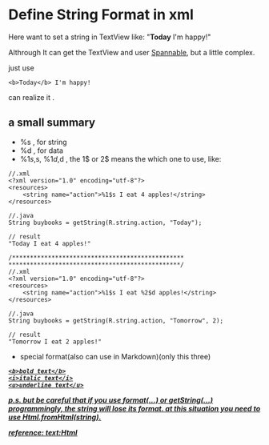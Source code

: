 # Define String Format in xml

Here want to set a string in TextView like: "**Today** I'm happy!"

Althrough It can get the TextView and user [Spannable](https://developer.android.com/reference/android/text/Spannable.html), but a little complex.

just use 
```
<b>Today</b> I'm happy!
```
can realize it .

## a small summary  

* %s , for string
* %d , for data
* %1$s,%2$s, %1$d, %2$d , the 1$ or 2$ means the which one to use, like: 
```
//.xml
<?xml version="1.0" encoding="utf-8"?>  
<resources>  
    <string name="action">%1$s I eat 4 apples!</string>  
</resources>  

//.java
String buybooks = getString(R.string.action, "Today"); 

// result
"Today I eat 4 apples!"

/************************************************
************************************************/
//.xml
<?xml version="1.0" encoding="utf-8"?>  
<resources>  
    <string name="action">%1$s I eat %2$d apples!</string>  
</resources>  

//.java
String buybooks = getString(R.string.action, "Tomorrow", 2); 

// result
"Tomorrow I eat 2 apples!"
```
* special format(also can use in Markdown)(only this three)  <b><i><u>
```
<b>bold text</b>
<i>italic text</i>
<u>underline text</u>
```

p.s. but be careful that if you use *format(...)* or _getString(...)_ programmingly, the string will lose its format. 
at this situation you need to use _Html.fromHtml(string)_.

reference: [text:Html](https://developer.android.com/reference/android/text/Html.html)
